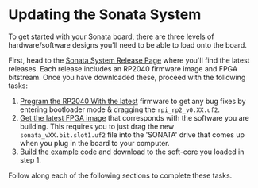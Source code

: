 # Updating the Sonata System

To get started with your Sonata board, there are three levels of hardware/software designs you'll need to be able to load onto the board.

First, head to the [Sonata System Release Page](https://github.com/lowRISC/sonata-system/releases/) where you'll find the latest releases.
Each release includes an RP2040 firmware image and FPGA bitstream. Once you have downloaded these, proceed with the following tasks:

1. [Program the RP2040 With the latest](rp2040-update.md) firmware to get any bug fixes by entering bootloader mode & dragging the `rpi_rp2_v0.XX.uf2`.
2. [Get the latest FPGA image](fpga-update.md) that corresponds with the software you are building. This requires you to just drag the new `sonata_vXX.bit.slot1.uf2` file into the 'SONATA' drive that comes up when you plug in the board to your computer.
3. [Build the example code](building-examples.md) and download to the soft-core you loaded in step 1.

Follow along each of the following sections to complete these tasks.
